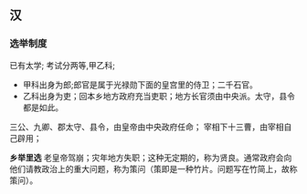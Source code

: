 


## 汉
### 选举制度

已有太学;
考试分两等,甲乙科;
- 甲科出身为郎;郎官是属于光禄勋下面的皇宫里的侍卫；二千石官。
- 乙科出身为吏；回本乡地方政府充当吏职；地方长官须由中央派。太守，县令都是如此。

三公、九卿、郡太守、县令，由皇帝由中央政府任命；
宰相下十三曹，由宰相自己辟用；


**乡举里选**
老皇帝驾崩；灾年地方失职；这种无定期的，称为贤良。通常政府会向他们请教政治上的重大问题，称为策问（策即是一种竹片。问题写在竹简上，故称策问）。


